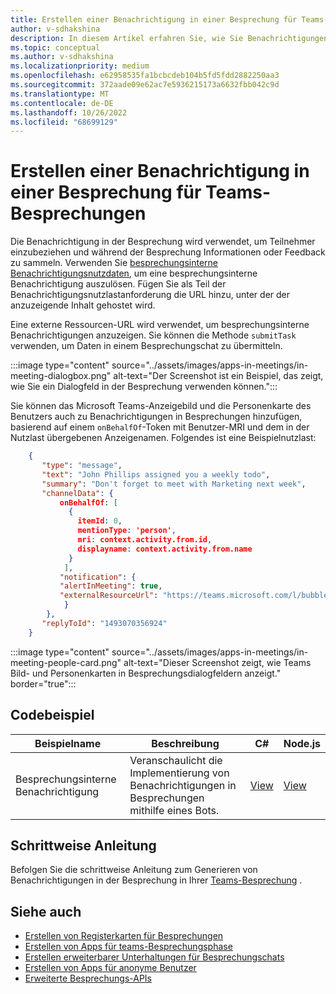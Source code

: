 ```yaml
---
title: Erstellen einer Benachrichtigung in einer Besprechung für Teams-Besprechungen
author: v-sdhakshina
description: In diesem Artikel erfahren Sie, wie Sie Benachrichtigungen in Besprechungen für Microsoft Teams-Besprechungen und deren Codebeispiel erstellen.
ms.topic: conceptual
ms.author: v-sdhakshina
ms.localizationpriority: medium
ms.openlocfilehash: e62958535fa1bcbcdeb104b5fd5fdd2882250aa3
ms.sourcegitcommit: 372aade09e62ac7e5936215173a6632fbb042c9d
ms.translationtype: MT
ms.contentlocale: de-DE
ms.lasthandoff: 10/26/2022
ms.locfileid: "68699129"
---
```

# <a name="build-in-meeting-notification-for-teams-meeting"></a>Erstellen einer Benachrichtigung in einer Besprechung für Teams-Besprechungen

Die Benachrichtigung in der Besprechung wird verwendet, um Teilnehmer einzubeziehen und während der Besprechung Informationen oder Feedback zu sammeln. Verwenden Sie [besprechungsinterne Benachrichtigungsnutzdaten](meeting-apps-apis.md#send-an-in-meeting-notification), um eine besprechungsinterne Benachrichtigung auszulösen. Fügen Sie als Teil der Benachrichtigungsnutzlastanforderung die URL hinzu, unter der der anzuzeigende Inhalt gehostet wird.

Eine externe Ressourcen-URL wird verwendet, um besprechungsinterne Benachrichtigungen anzuzeigen. Sie können die Methode `submitTask` verwenden, um Daten in einem Besprechungschat zu übermitteln.

:::image type="content" source="../assets/images/apps-in-meetings/in-meeting-dialogbox.png" alt-text="Der Screenshot ist ein Beispiel, das zeigt, wie Sie ein Dialogfeld in der Besprechung verwenden können.":::

Sie können das Microsoft Teams-Anzeigebild und die Personenkarte des Benutzers auch zu Benachrichtigungen in Besprechungen hinzufügen, basierend auf einem `onBehalfOf`-Token mit Benutzer-MRI und dem in der Nutzlast übergebenen Anzeigenamen. Folgendes ist eine Beispielnutzlast:

```json
    {
       "type": "message",
       "text": "John Phillips assigned you a weekly todo",
       "summary": "Don't forget to meet with Marketing next week",
       "channelData": {
           onBehalfOf: [
             { 
               itemId: 0, 
               mentionType: 'person', 
               mri: context.activity.from.id, 
               displayname: context.activity.from.name 
             }
            ],
           "notification": {
           "alertInMeeting": true,
           "externalResourceUrl": "https://teams.microsoft.com/l/bubble/APP_ID?url=<url>&height=<height>&width=<width>&title=<title>&completionBotId=BOT_APP_ID"
            }
        },
       "replyToId": "1493070356924"
    }
```

:::image type="content" source="../assets/images/apps-in-meetings/in-meeting-people-card.png" alt-text="Dieser Screenshot zeigt, wie Teams Bild- und Personenkarten in Besprechungsdialogfeldern anzeigt." border="true":::

## <a name="code-sample"></a>Codebeispiel

Beispielname | Beschreibung | C# | Node.js |
|----------------|-----------------|--------------|----------------|
| Besprechungsinterne Benachrichtigung | Veranschaulicht die Implementierung von Benachrichtigungen in Besprechungen mithilfe eines Bots. | [View](https://github.com/OfficeDev/Microsoft-Teams-Samples/tree/main/samples/meetings-content-bubble/csharp) | [View](https://github.com/OfficeDev/Microsoft-Teams-Samples/tree/main/samples/meetings-content-bubble/nodejs) |

## <a name="step-by-step-guide"></a>Schrittweise Anleitung

Befolgen Sie die schrittweise Anleitung zum Generieren von Benachrichtigungen in der Besprechung in Ihrer [Teams-Besprechung](../sbs-meeting-content-bubble.yml) .

## <a name="see-also"></a>Siehe auch

* [Erstellen von Registerkarten für Besprechungen](~/apps-in-teams-meetings/build-tabs-for-meeting.md)
* [Erstellen von Apps für teams-Besprechungsphase](build-apps-for-teams-meeting-stage.md)
* [Erstellen erweiterbarer Unterhaltungen für Besprechungschats](build-extensible-conversation-for-meeting-chat.md)
* [Erstellen von Apps für anonyme Benutzer](build-apps-for-anonymous-user.md)
* [Erweiterte Besprechungs-APIs](meeting-apps-apis.md)
